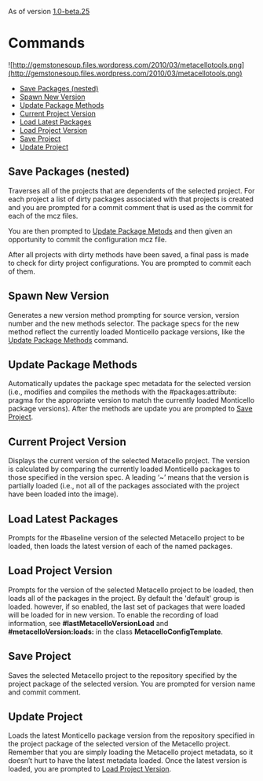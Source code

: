 As of version [1.0-beta.25](http://code.google.com/p/metacello/wiki/10betaVersionDescriptions#1.0-beta.25)

# Commands #

![http://gemstonesoup.files.wordpress.com/2010/03/metacellotools.png](http://gemstonesoup.files.wordpress.com/2010/03/metacellotools.png)

  * [Save Packages (nested)](MetacelloTools#Save_Packages_(nested).md)
  * [Spawn New Version](MetacelloTools#Spawn_New_Version.md)
  * [Update Package Methods](MetacelloTools#Update_Package_Methods.md)
  * [Current Project Version](MetacelloTools#Current_Project_Version.md)
  * [Load Latest Packages](MetacelloTools#Load_Latest_Packages.md)
  * [Load Project Version](MetacelloTools#Load_Project_Version.md)
  * [Save Project](MetacelloTools#Save_Project.md)
  * [Update Project](MetacelloTools#Update_Project.md)

## Save Packages (nested) ##
Traverses all of the projects that are dependents of the selected project. For each project a list of dirty packages associated with that projects is created and you are prompted for a commit comment that is used as the commit for each of the mcz files.

You are then prompted to [Update Package Metods](MetacelloTools#Update_Package_Methods.md) and then given an opportunity to commit the configuration mcz file.

After all projects with dirty methods have been saved, a final pass is made to check for dirty project configurations. You are prompted to commit each of them.
## Spawn New Version ##
Generates a new version method prompting for source version, version number and the new methods selector. The package specs for the new method reflect the currently loaded Monticello package versions, like the [Update Package Methods](MetacelloTools#Update_Package_Methods.md) command.
## Update Package Methods ##
Automatically updates the package spec metadata for the selected version (i.e., modifies and compiles the methods with the #packages:attribute: pragma for the appropriate version to match the currently loaded Monticello package versions). After the methods are update you are prompted to [Save Project](MetacelloTools#Save_Project.md).
## Current Project Version ##
Displays the current version of the selected Metacello project. The version is calculated by comparing the currently loaded Monticello packages to those specified in the version spec. A leading ‘~’ means that the version is partially loaded (i.e., not all of the packages associated with the project have been loaded into the image).
## Load Latest Packages ##
Prompts for the #baseline version of the selected Metacello project to be loaded, then loads the latest version of each of the named packages.
## Load Project Version ##
Prompts for the version of the selected Metacello project to be loaded, then loads all of the packages in the project. By default the 'default' group is loaded. however, if so enabled, the last set of packages that were loaded will be loaded for in new version. To enable the recording of load information, see **#lastMetacelloVersionLoad** and **#metacelloVersion:loads:** in the class **MetacelloConfigTemplate**.
## Save Project ##
Saves the selected Metacello project to the repository specified by the project package of the selected version. You are prompted for version name and commit comment.
## Update Project ##
Loads the latest Monticello package version from the repository specified in the project package of the selected version of the Metacello project. Remember that you are simply loading the Metacello project metadata, so it doesn’t hurt to have the latest metadata loaded. Once the latest version is loaded, you are prompted to [Load Project Version](MetacelloTools#Load_Project_Version.md).